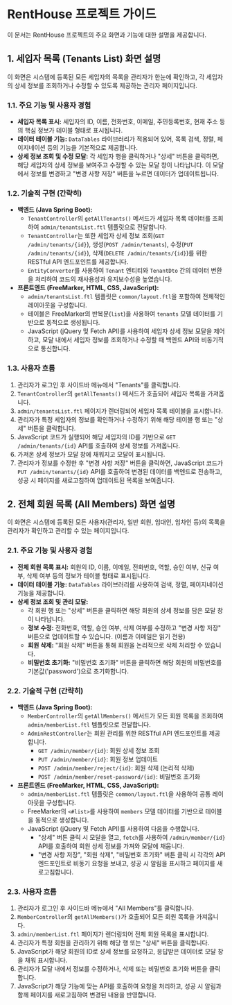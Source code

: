 # RentHouse 프로젝트 가이드

이 문서는 RentHouse 프로젝트의 주요 화면과 기능에 대한 설명을 제공합니다.

## 1. 세입자 목록 (Tenants List) 화면 설명

이 화면은 시스템에 등록된 모든 세입자의 목록을 관리자가 한눈에 확인하고, 각 세입자의 상세 정보를 조회하거나 수정할 수 있도록 제공하는 관리자 페이지입니다.

### 1.1. 주요 기능 및 사용자 경험

*   **세입자 목록 표시:** 세입자의 ID, 이름, 전화번호, 이메일, 주민등록번호, 현재 주소 등의 핵심 정보가 테이블 형태로 표시됩니다.
*   **데이터 테이블 기능:** `DataTables` 라이브러리가 적용되어 있어, 목록 검색, 정렬, 페이지네이션 등의 기능을 기본적으로 제공합니다.
*   **상세 정보 조회 및 수정 모달:** 각 세입자 행을 클릭하거나 "상세" 버튼을 클릭하면, 해당 세입자의 상세 정보를 보여주고 수정할 수 있는 모달 창이 나타납니다. 이 모달에서 정보를 변경하고 "변경 사항 저장" 버튼을 누르면 데이터가 업데이트됩니다.

### 1.2. 기술적 구현 (간략히)

*   **백엔드 (Java Spring Boot):**
    *   `TenantController`의 `getAllTenants()` 메서드가 세입자 목록 데이터를 조회하여 `admin/tenantsList.ftl` 템플릿으로 전달합니다.
    *   `TenantController`는 또한 세입자 상세 정보 조회(`GET /admin/tenants/{id}`), 생성(`POST /admin/tenants`), 수정(`PUT /admin/tenants/{id}`), 삭제(`DELETE /admin/tenants/{id}`)를 위한 RESTful API 엔드포인트를 제공합니다.
    *   `EntityConverter`를 사용하여 `Tenant` 엔티티와 `TenantDto` 간의 데이터 변환을 처리하여 코드의 재사용성과 유지보수성을 높였습니다.
*   **프론트엔드 (FreeMarker, HTML, CSS, JavaScript):**
    *   `admin/tenantsList.ftl` 템플릿은 `common/layout.ftl`을 포함하여 전체적인 레이아웃을 구성합니다.
    *   테이블은 FreeMarker의 반복문(`list`)을 사용하여 `tenants` 모델 데이터를 기반으로 동적으로 생성됩니다.
    *   JavaScript (jQuery 및 Fetch API)를 사용하여 세입자 상세 정보 모달을 제어하고, 모달 내에서 세입자 정보를 조회하거나 수정할 때 백엔드 API와 비동기적으로 통신합니다.

### 1.3. 사용자 흐름

1.  관리자가 로그인 후 사이드바 메뉴에서 "Tenants"를 클릭합니다.
2.  `TenantController`의 `getAllTenants()` 메서드가 호출되어 세입자 목록을 가져옵니다.
3.  `admin/tenantsList.ftl` 페이지가 렌더링되어 세입자 목록 테이블을 표시합니다.
4.  관리자가 특정 세입자의 정보를 확인하거나 수정하기 위해 해당 테이블 행 또는 "상세" 버튼을 클릭합니다.
5.  JavaScript 코드가 실행되어 해당 세입자의 ID를 기반으로 `GET /admin/tenants/{id}` API를 호출하여 상세 정보를 가져옵니다.
6.  가져온 상세 정보가 모달 창에 채워지고 모달이 표시됩니다.
7.  관리자가 정보를 수정한 후 "변경 사항 저장" 버튼을 클릭하면, JavaScript 코드가 `PUT /admin/tenants/{id}` API를 호출하여 변경된 데이터를 백엔드로 전송하고, 성공 시 페이지를 새로고침하여 업데이트된 목록을 보여줍니다.

## 2. 전체 회원 목록 (All Members) 화면 설명

이 화면은 시스템에 등록된 모든 사용자(관리자, 일반 회원, 임대인, 임차인 등)의 목록을 관리자가 확인하고 관리할 수 있는 페이지입니다.

### 2.1. 주요 기능 및 사용자 경험

*   **전체 회원 목록 표시:** 회원의 ID, 이름, 이메일, 전화번호, 역할, 승인 여부, 신규 여부, 삭제 여부 등의 정보가 테이블 형태로 표시됩니다.
*   **데이터 테이블 기능:** `DataTables` 라이브러리를 사용하여 검색, 정렬, 페이지네이션 기능을 제공합니다.
*   **상세 정보 조회 및 관리 모달:**
    *   각 회원 행 또는 "상세" 버튼을 클릭하면 해당 회원의 상세 정보를 담은 모달 창이 나타납니다.
    *   **정보 수정:** 전화번호, 역할, 승인 여부, 삭제 여부를 수정하고 "변경 사항 저장" 버튼으로 업데이트할 수 있습니다. (이름과 이메일은 읽기 전용)
    *   **회원 삭제:** "회원 삭제" 버튼을 통해 회원을 논리적으로 삭제 처리할 수 있습니다.
    *   **비밀번호 초기화:** "비밀번호 초기화" 버튼을 클릭하면 해당 회원의 비밀번호를 기본값('password')으로 초기화합니다.

### 2.2. 기술적 구현 (간략히)

*   **백엔드 (Java Spring Boot):**
    *   `MemberController`의 `getAllMembers()` 메서드가 모든 회원 목록을 조회하여 `admin/memberList.ftl` 템플릿으로 전달합니다.
    *   `AdminRestController`는 회원 관리를 위한 RESTful API 엔드포인트를 제공합니다.
        *   `GET /admin/member/{id}`: 회원 상세 정보 조회
        *   `PUT /admin/member/{id}`: 회원 정보 업데이트
        *   `POST /admin/member/reject/{id}`: 회원 삭제 (논리적 삭제)
        *   `POST /admin/member/reset-password/{id}`: 비밀번호 초기화
*   **프론트엔드 (FreeMarker, HTML, CSS, JavaScript):**
    *   `admin/memberList.ftl` 템플릿은 `common/layout.ftl`을 사용하여 공통 레이아웃을 구성합니다.
    *   FreeMarker의 `<#list>`를 사용하여 `members` 모델 데이터를 기반으로 테이블을 동적으로 생성합니다.
    *   JavaScript (jQuery 및 Fetch API)를 사용하여 다음을 수행합니다.
        *   "상세" 버튼 클릭 시 모달을 열고, `fetch`를 사용하여 `/admin/member/{id}` API를 호출하여 회원 상세 정보를 가져와 모달에 채웁니다.
        *   "변경 사항 저장", "회원 삭제", "비밀번호 초기화" 버튼 클릭 시 각각의 API 엔드포인트로 비동기 요청을 보내고, 성공 시 알림을 표시하고 페이지를 새로고침합니다.

### 2.3. 사용자 흐름

1.  관리자가 로그인 후 사이드바 메뉴에서 "All Members"를 클릭합니다.
2.  `MemberController`의 `getAllMembers()`가 호출되어 모든 회원 목록을 가져옵니다.
3.  `admin/memberList.ftl` 페이지가 렌더링되어 전체 회원 목록을 표시합니다.
4.  관리자가 특정 회원을 관리하기 위해 해당 행 또는 "상세" 버튼을 클릭합니다.
5.  JavaScript가 해당 회원의 ID로 상세 정보를 요청하고, 응답받은 데이터로 모달 창을 채워 표시합니다.
6.  관리자가 모달 내에서 정보를 수정하거나, 삭제 또는 비밀번호 초기화 버튼을 클릭합니다.
7.  JavaScript가 해당 기능에 맞는 API를 호출하여 요청을 처리하고, 성공 시 알림과 함께 페이지를 새로고침하여 변경된 내용을 반영합니다.